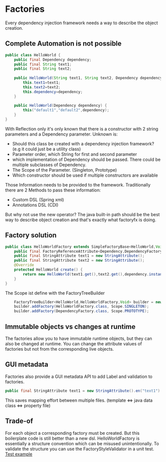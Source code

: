 # Factories

Every dependency injection framework needs a way to describe the object creation.

## Complete Automation is not possible
```java
public class HelloWorld {
    public final Dependency dependency;
    public final String text1;
    public final String text2;
   
    public HelloWorld(String text1, String text2, Dependency dependency) {
        this.text1=text1;
        this.text2=text2;
        this.dependency=dependency;
    }
    
    public HelloWorld(Dependency dependency) {
        this("default1","default2",dependency);
    }
}
```
With Reflection only it's only known that there is a constructor with 2 string parameters and a Dependency parameter.
Unknown is:
* Should this class be created with a dependency injection framework? (e.g it could just be a utility class)
* Parameter order, which String for first and second parameter
* which implementation of Dependency should be passed. There could be multiple subclasses of Dependency.
* The Scope of the Parameter. (Singleton, Prototype)
* Which constructor should be used if multiple constructors are available

Those Information needs to be provided to the framework.
Traditionally there are 2 Methods to pass these information:
* Custom DSL (Spring xml)
* Annotations DSL (CDI)

But why not use the new operator? The java built-in path should be the best way to describe object creation and
that's exactly what factoryfx is doing.

## Factory solution
```java
public class HelloWorldFactory extends SimpleFactoryBase<HelloWorld,Void,HelloWorldFactory> {
    public final FactoryReferenceAttribute<Dependency,DependencyFactory> dependency =new FactoryReferenceAttribute<>(DependencyFactory.class);
    public final StringAttribute text1 = new StringAttribute();
    public final StringAttribute text2 = new StringAttribute();
    @Override
    protected HelloWorld create() {
        return new HelloWorld(text1.get(),text2.get(),dependency.instance());
    }
}
```
The Scope ist define with the FactoryTreeBuilder
```java
    FactoryTreeBuilder<HelloWorld,HelloWorldFactory,Void> builder = new FactoryTreeBuilder<>(HelloWorldFactory.class);
    builder.addFactory(HelloWorldFactory.class, Scope.SINGLETON);
    builder.addFactory(DependencyFactory.class, Scope.PROTOTYPE);
```

## Immutable objects vs changes at runtime
The factories allow you to have immutable runtime objects, but they can also be changed at runtime.
You can change the attribute values of factories but not from the corresponding live objects.

## GUI metadata
Factories also provide a GUI metadata API to add Label and validation to factories.
```java
public final StringAttribute text1 = new StringAttribute().en("text1").de("täxt1");
```
This saves mapping effort between multiple files. (template <=> java data class <=> property file)

## Trade-of
For each object a corresponding factory must be created. But this boilerplate code is still better than a new dsl.
HelloWorldFactory is essentially a structure convention which can be misused unintentionally. To validate the structure you can use the FactoryStyleValidator in a unit test. 
[Test example](./../../../../../../../../example/src/test/java/de/factoryfx/example/FactoryTest.java)
 